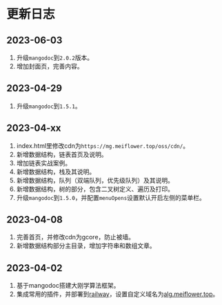 # 更新日志

## 2023-06-03
1. 升级`mangodoc`到`2.0.2`版本。
2. 增加封面页，完善内容。

## 2023-04-29
1. 升级`mangodoc`到`1.5.1`。

## 2023-04-xx
1. index.html里修改cdn为`https://mg.meiflower.top/oss/cdn/`。
2. 新增数据结构，链表首页及说明。
3. 增加链表实战案例。
4. 新增数据结构，栈及其说明。
5. 新增数据结构，队列（双端队列，优先级队列）及其说明。
6. 新增数据结构，树的部分，包含二叉树定义、遍历及打印。
7. 升级`mangodoc`到`1.5.0`，并配置`menuOpens`设置默认开启左侧的菜单栏。

## 2023-04-08
1. 完善首页，并修改cdn为gcore，防止被墙。
2. 新增数据结构部分主目录，增加字符串和数组文章。

## 2023-04-02
1. 基于mangodoc搭建大刚学算法框架。
2. 集成常用的插件，并部署到[railway](https://railway.app/project/7655da15-e2e0-4334-aab8-44f7b3359402/service/a382a0c3-e53d-467e-8157-75af1446d267)，设置自定义域名为[alg.meiflower.top](alg.meiflower.top)。
